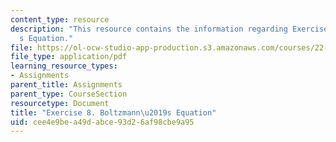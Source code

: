 ```yaml
---
content_type: resource
description: "This resource contains the information regarding Exercise 8. Boltzmann\u2019\
  s Equation."
file: https://ol-ocw-studio-app-production.s3.amazonaws.com/courses/22-15-essential-numerical-methods-fall-2014/cee4e9bea49dabce93d26af98cbe9a95_MIT22_15F14_ex08.pdf
file_type: application/pdf
learning_resource_types:
- Assignments
parent_title: Assignments
parent_type: CourseSection
resourcetype: Document
title: "Exercise 8. Boltzmann\u2019s Equation"
uid: cee4e9be-a49d-abce-93d2-6af98cbe9a95
---
```

